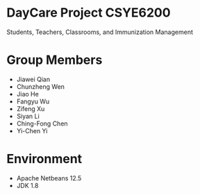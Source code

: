 
# DayCare Project CSYE6200
Students, Teachers, Classrooms, and Immunization Management

# Group Members

- Jiawei Qian
- Chunzheng Wen
- Jiao He
- Fangyu Wu
- Zifeng Xu
- Siyan Li
- Ching-Fong Chen
- Yi-Chen Yi

# Environment

- Apache Netbeans 12.5
- JDK 1.8
